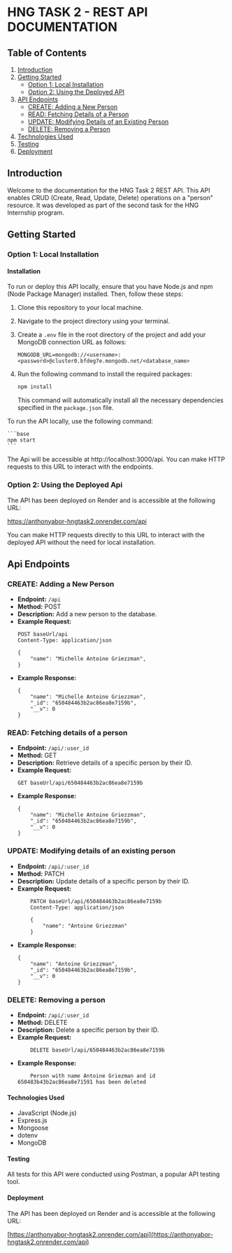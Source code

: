 # HNG TASK 2 - REST API DOCUMENTATION

## Table of Contents

1. [Introduction](#introduction)
2. [Getting Started](#getting-started)
   - [Option 1: Local Installation](#option-1-local-installation)
   - [Option 2: Using the Deployed API](#option-2-using-the-deployed-api)
3. [API Endpoints](#api-endpoints)
   - [CREATE: Adding a New Person](#create-adding-a-new-person)
   - [READ: Fetching Details of a Person](#read-fetching-details-of-a-person)
   - [UPDATE: Modifying Details of an Existing Person](#update-modifying-details-of-an-existing-person)
   - [DELETE: Removing a Person](#delete-removing-a-person)
4. [Technologies Used](#technologies-used)
5. [Testing](#testing)
6. [Deployment](#deployment)

## Introduction

Welcome to the documentation for the HNG Task 2 REST API. This API enables CRUD (Create, Read, Update, Delete) operations on a "person" resource. It was developed as part of the second task for the HNG Internship program.

## Getting Started

### Option 1: Local Installation

#### Installation

To run or deploy this API locally, ensure that you have Node.js and npm (Node Package Manager) installed. Then, follow these steps:

1. Clone this repository to your local machine.

2. Navigate to the project directory using your terminal.

3. Create a `.env` file in the root directory of the project and add your MongoDB connection URL as follows:

   ```plaintext
   MONGODB_URL=mongodb://<username>:<password>@cluster0.bfdeg7e.mongodb.net/<database_name>
   ```
4. Run the following command to install the required packages:

   ```bash
   npm install
    ```
    This command will automatically install all the necessary dependencies specified in the `package.json` file.

To run the API locally, use the following command:

    ```base
    npm start
    ```

The Api will be accessible at http://localhost:3000/api. You can make HTTP requests to this URL to interact with the endpoints.

### Option 2: Using the Deployed Api

The API has been deployed on Render and is accessible at the following URL:

https://anthonyabor-hngtask2.onrender.com/api

You can make HTTP requests directly to this URL to interact with the deployed API without the need for local installation.


## Api Endpoints

### CREATE: Adding a New Person

- **Endpoint:** `/api`
- **Method:** POST
- **Description:** Add a new person to the database.
- **Example Request:** 
    ```http
    POST baseUrl/api
    Content-Type: application/json

    {
        "name": "Michelle Antoine Griezzman",
    }
    ``` 
- **Example Response:**
    ```http
    {
        "name": "Michelle Antoine Griezzman",
        "_id": "650484463b2ac86ea8e7159b",
        "__v": 0
    }

    ```

### READ: Fetching details of a person

- **Endpoint:** `/api/:user_id`
- **Method:** GET
- **Description:** Retrieve details of a specific person by their ID.
- **Example Request:** 
    ```http
    GET baseUrl/api/650484463b2ac86ea8e7159b
    ```
- **Example Response:**
    ```http
    {
        "name": "Michelle Antoine Griezzman",
        "_id": "650484463b2ac86ea8e7159b",
        "__v": 0
    }

    ```



### UPDATE: Modifying details of an existing person

- **Endpoint:** `/api/:user_id`
- **Method:** PATCH
- **Description:** Update details of a specific person by their ID.
- **Example Request:** 
    ```http
        PATCH baseUrl/api/650484463b2ac86ea8e7159b
        Content-Type: application/json

        {
            "name": "Antoine Griezzman"
        }
    ```
- **Example Response:**
    ```http
    {
        "name": "Antoine Griezzman",
        "_id": "650484463b2ac86ea8e7159b",
        "__v": 0
    }

    ```


### DELETE: Removing a person

- **Endpoint:** `/api/:user_id`
- **Method:** DELETE
- **Description:** Delete a specific person by their ID.
- **Example Request:** 
    ```http
        DELETE baseUrl/api/650484463b2ac86ea8e7159b        
    ```
- **Example Response:**
    ```
        Person with name Antoine Griezman and id 650483b43b2ac86ea8e71591 has been deleted
    ```


#### Technologies Used

- JavaScript (Node.js)
- Express.js
- Mongoose
- dotenv
- MongoDB

#### Testing

All tests for this API were conducted using Postman, a popular API testing tool. 

#### Deployment

The API has been deployed on Render and is accessible at the following URL:

[https://anthonyabor-hngtask2.onrender.com/api](https://anthonyabor-hngtask2.onrender.com/api)


